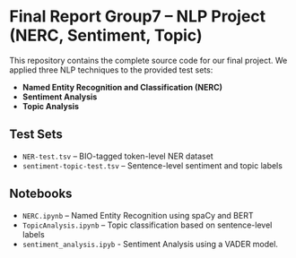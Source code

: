 # Final Report Group7 – NLP Project (NERC, Sentiment, Topic)

This repository contains the complete source code for our final project. We applied three NLP techniques to the provided test sets:

- **Named Entity Recognition and Classification (NERC)**
- **Sentiment Analysis**
- **Topic Analysis**

## Test Sets

- `NER-test.tsv` – BIO-tagged token-level NER dataset  
- `sentiment-topic-test.tsv` – Sentence-level sentiment and topic labels

## Notebooks

- `NERC.ipynb` – Named Entity Recognition using spaCy and BERT  
- `TopicAnalysis.ipynb` – Topic classification based on sentence-level labels  
- `sentiment_analysis.ipyb` - Sentiment Analysis using a VADER model.
